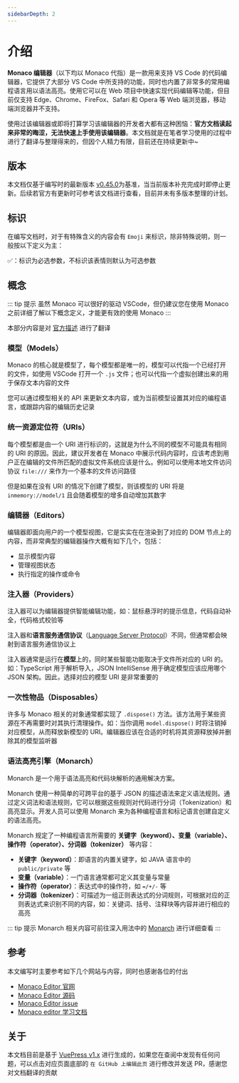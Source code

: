 ```yaml
---
sidebarDepth: 2
---
```


# 介绍

**Monaco 编辑器**（以下均以 Monaco 代指）是一款用来支持 VS Code 的代码编辑器，它提供了大部分 VS Code 中所支持的功能，同时也内置了非常多的常用编程语言用以语法高亮。使用它可以在 Web 项目中快速实现代码编辑等功能，但目前仅支持 Edge、Chrome、FireFox、Safari 和 Opera 等 Web 端浏览器，移动端浏览器并不支持。

使用过该编辑器或即将打算学习该编辑器的开发者大都有这种困恼：**官方文档读起来非常的晦涩，无法快速上手使用该编辑器**。本文档就是在笔者学习使用的过程中进行了翻译与整理得来的，但因个人精力有限，目前还在持续更新中~

## 版本

本文档仅基于编写时的最新版本 [v0.45.0](https://www.npmjs.com/package/monaco-editor/v/0.45.0)为基准，当当前版本补充完成时即停止更新。后续若官方有更新时可参考该文档进行查看，目前并未有多版本整理的计划。

## 标识

在编写文档时，对于有特殊含义的内容会有 `Emoji` 来标识，除非特殊说明，则一般按以下定义为主：

:white_check_mark:：标识为必选参数，不标识该表情则默认为可选参数

## 概念

::: tip 提示
虽然 Monaco 可以很好的驱动 VSCode，但仍建议您在使用 Monaco 之前详细了解以下概念定义，才能更有效的使用 Monaco
::: 

本部分内容是对 [官方描述](https://github.com/microsoft/monaco-editor?tab=readme-ov-file#concepts) 进行了翻译

### 模型（Models）

Monaco 的核心就是模型了，每个模型都是唯一的，模型可以代指一个已经打开的文件，如使用 VSCode 打开一个 `.js` 文件；也可以代指一个虚拟创建出来的用于保存文本内容的文件

您可以通过模型相关的 API 来更新文本内容，或为当前模型设置其对应的编程语言，或跟踪内容的编辑历史记录

### 统一资源定位符（URIs）

每个模型都是由一个 URI 进行标识的，这就是为什么不同的模型不可能具有相同的 URI 的原因。因此，建议开发者在 Monaco 中展示代码内容时，应该考虑到用户正在编辑的文件所匹配的虚拟文件系统应该是什么。例如可以使用本地文件访问协议 `file:///` 来作为一个基本的文件访问路径

但是如果在没有 URI 的情况下创建了模型，则该模型的 URI 将是 `inmemory://model/1` 且会随着模型的增多自动增加其数字

### 编辑器（Editors）

编辑器即面向用户的一个模型视图，它是实实在在渲染到了对应的 DOM 节点上的内容，而非常典型的编辑器操作大概有如下几个，包括：
- 显示模型内容
- 管理视图状态
- 执行指定的操作或命令

### 注入器（Providers）

注入器可以为编辑器提供智能编辑功能，如：鼠标悬浮时的提示信息，代码自动补全，代码格式校验等

注入器和**语言服务通信协议**（[Language Server Protocol](https://microsoft.github.io/language-server-protocol/)）不同，但通常都会映射到语言服务通信协议上

注入器通常是运行在**模型**上的，同时某些智能功能取决于文件所对应的 URI 的。如：TypeScript 用于解析导入，JSON IntelliSense 用于确定模型应该应用哪个 JSON 架构。因此，选择对应的模型 URI 是非常重要的

### 一次性物品（Disposables）

许多与 Monaco 相关的对象通常都实现了 `.dispose()` 方法。该方法用于某些资源在不再需要时对其执行清理操作。如：当你调用 `model.dispose()` 时将注销掉对应模型，从而释放新模型的 URI。编辑器应该在合适的时机将其资源释放掉并删除其的模型监听器

### 语法高亮引擎（Monarch）

Monarch 是一个用于语法高亮和代码块解析的通用解决方案。

Monarch 使用一种简单的可跨平台的基于 JSON 的描述语法来定义语法规则。通过定义词法和语法规则，它可以根据这些规则对代码进行分词（Tokenization）和高亮显示。开发人员可以使用 Monarch 来为各种编程语言和标记语言创建自定义的语法高亮。

Monarch 规定了一种编程语言所需要的 **关键字（keyword）、变量（variable）、操作符（operator）、分词器（tokenizer）** 等内容：
- **关键字（keyword）**：即语言的内置关键字，如 JAVA 语言中的 `public/private` 等
- **变量（variable）**：一门语言通常都可定义其变量与常量
- **操作符（operator）**：表达式中的操作符，如 `=/+/-` 等
- **分词器（tokenizer）**：可描述为一组正则表达式的分词规则，可根据对应的正则表达式来识别不同的内容，如：关键词、括号、注释块等内容并进行相应的高亮

::: tip 提示
Monarch 相关内容可前往深入用法中的 [Monarch](./DepthUsage.md#Monarch) 进行详细查看
:::

## 参考

本文编写时主要参考如下几个网站与内容，同时也感谢各位的付出
- [Monaco Editor 官网](https://microsoft.github.io/monaco-editor/)
- [Monaco Editor 源码](https://github.com/microsoft/monaco-editor)
- [Monaco Editor issue](https://github.com/microsoft/monaco-editor/issues)
- [Monaco editor 学习文档](http://aydk.site/)

## 关于

本文档目前是基于 [VuePress v1.x](https://vuepress.vuejs.org/zh/) 进行生成的，如果您在查阅中发现有任何问题，可以点击对应页面底部的 `在 GitHub 上编辑此页` 进行修改并发送 PR，感谢您对文档翻译的贡献